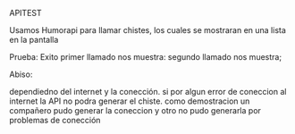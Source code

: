 APITEST

Usamos Humorapi para llamar chistes, los cuales se mostraran en una lista en la pantalla

Prueba:
Exito
primer llamado nos muestra: 
segundo llamado nos muestra;

Abiso:

dependiedno del internet y la conección. si por algun error de coneccion al internet la API no podra generar el chiste. 
como demostracion un compañero pudo generar la coneccion y otro no pudo generarla por problemas de conección
